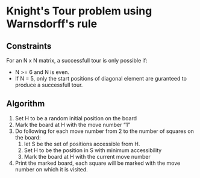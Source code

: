# Knight's Tour problem using Warnsdorff's rule

## Constraints

For an N x N matrix, a successfull tour is only possible if:

* N >= 6 and N is even.
* If N = 5, only the start positions of diagonal element are guranteed to produce a successfull tour.

## Algorithm

1. Set H to be a random initial position on the board
2. Mark the board at H with the move number “1”
3. Do following for each move number from 2 to the number of squares on the board:
   1. let S be the set of positions accessible from H.
   2. Set H to be the position in S with minimum accessibility
   3. Mark the board at H with the current move number
4. Print the marked board, each square will be marked with the move number on which it is visited.
